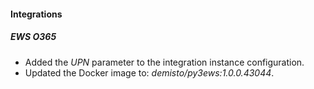 
#### Integrations
##### EWS O365
- Added the *UPN* parameter to the integration instance configuration.
- Updated the Docker image to: *demisto/py3ews:1.0.0.43044*.
